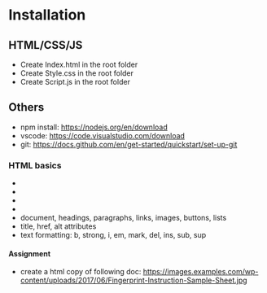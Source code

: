 # Installation

## HTML/CSS/JS
* Create Index.html in the root folder
* Create Style.css in the root folder
* Create Script.js in the root folder

## Others
* npm install: https://nodejs.org/en/download
* vscode: https://code.visualstudio.com/download
* git: https://docs.github.com/en/get-started/quickstart/set-up-git

### HTML basics
* <!DOCTYPE html>
* <html>
* <head>
* <body>
* document, headings, paragraphs, links, images, buttons, lists
* title, href, alt attributes
* text formatting: b, strong, i, em, mark, del, ins, sub, sup

#### Assignment
* create a html copy of following doc: https://images.examples.com/wp-content/uploads/2017/06/Fingerprint-Instruction-Sample-Sheet.jpg